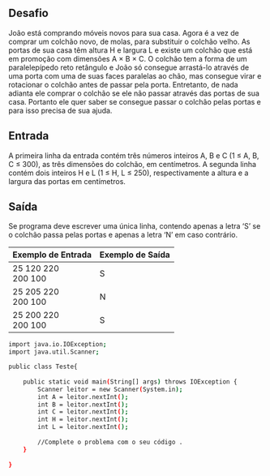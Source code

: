 ## Desafio

João está comprando móveis novos para sua casa. Agora é a vez de comprar um colchão novo, de molas, para substituir o colchão velho. As portas de sua casa têm altura H e largura L e existe um colchão que está em promoção com dimensões A × B × C.
O colchão tem a forma de um paralelepípedo reto retângulo e João só consegue arrastá-lo através de uma porta com uma de suas faces paralelas ao chão, mas consegue virar e rotacionar o colchão antes de passar pela porta.
Entretanto, de nada adianta ele comprar o colchão se ele não passar através das portas de sua casa. Portanto ele quer saber se consegue passar o colchão pelas portas e para isso precisa de sua ajuda.

## Entrada

A primeira linha da entrada contém três números inteiros A, B e C (1 ≤ A, B, C ≤ 300), as três dimensões do colchão, em centímetros. A segunda linha contém dois inteiros H e L (1 ≤ H, L ≤ 250), respectivamente a altura e a largura das portas em centímetros.

## Saída

Se programa deve escrever uma única linha, contendo apenas a letra ‘S’ se o colchão passa pelas portas e apenas a letra ‘N’ em caso contrário.



| Exemplo de Entrada | Exemplo de Saída|
| ---|--- |
| 25 120 220<br />200 100 | S |
| 25 205 220<br />200 100 | N |
| 25 200 220<br />200 100 | S |

```bash
import java.io.IOException;
import java.util.Scanner;

public class Teste{
	
    public static void main(String[] args) throws IOException {
		Scanner leitor = new Scanner(System.in);
		int A = leitor.nextInt();
		int B = leitor.nextInt();
		int C = leitor.nextInt();
		int H = leitor.nextInt();
		int L = leitor.nextInt();
		
		//Complete o problema com o seu código .
    }
    
}


```